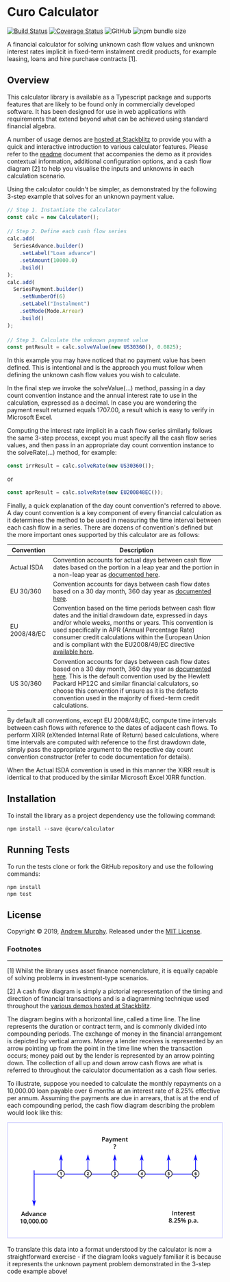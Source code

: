 # Curo Calculator
[![Build Status](https://travis-ci.org/andrewmurphy353/curo-calculator.svg?branch=master)](https://travis-ci.org/andrewmurphy353/curo-calculator)
[![Coverage Status](https://coveralls.io/repos/github/andrewmurphy353/curo-calculator/badge.svg?branch=master)](https://coveralls.io/github/andrewmurphy353/curo-calculator?branch=master)
![GitHub](https://img.shields.io/github/license/andrewmurphy353/curo-calculator.svg)
![npm bundle size](https://img.shields.io/bundlephobia/minzip/@curo/calculator.svg)

A financial calculator for solving unknown cash flow values and unknown interest rates implicit in fixed-term instalment credit products, for example leasing, loans and hire purchase contracts [1].

## Overview

This calculator library is available as a Typescript package and supports features that are likely to be found only in commercially developed software. It has been designed for use in web applications with requirements that extend beyond what can be achieved using standard financial algebra.

A number of usage demos are [hosted at Stackblitz](https://stackblitz.com/@andrewmurphy353) to provide you with a quick and interactive introduction to various calculator features. Please refer to the [readme](https://github.com/andrewmurphy353/curo-calculator-demo/blob/master/README.md) document that accompanies the demo as it provides contextual information, additional configuration options, and a cash flow diagram [2] to help you visualise the inputs and unknowns in each calculation scenario.

Using the calculator couldn't be simpler, as demonstrated by the following 3-step example that solves for an unknown payment value.

```ts
// Step 1. Instantiate the calculator
const calc = new Calculator();

// Step 2. Define each cash flow series
calc.add(
  SeriesAdvance.builder()
    .setLabel("Loan advance")
    .setAmount(10000.0)
    .build()
);
calc.add(
  SeriesPayment.builder()
    .setNumberOf(6)
    .setLabel("Instalment")
    .setMode(Mode.Arrear)
    .build()
);

// Step 3. Calculate the unknown payment value
const pmtResult = calc.solveValue(new US30360(), 0.0825);
```
In this example you may have noticed that no payment value has been defined. This is intentional and is the approach you must follow when defining the unknown cash flow values you wish to calculate.

In the final step we invoke the solveValue(...) method, passing in a day count convention instance and the annual interest rate to use in the calculation, expressed as a decimal. In case you are wondering the payment result returned equals 1707.00, a result which is easy to verify in Microsoft Excel.

Computing the interest rate implicit in a cash flow series similarly follows the same 3-step process, except you must specify all the cash flow series values, and then pass in an appropriate day count convention instance to the solveRate(...) method, for example:

```ts
const irrResult = calc.solveRate(new US30360());
```
or

```ts
const aprResult = calc.solveRate(new EU200848EC());
```

Finally, a quick explanation of the day count convention's referred to above. A day count convention is a key component of every financial calculation as it determines the method to be used in measuring the time interval between each cash flow in a series. There are dozens of convention's defined but the more important ones supported by this calculator are as follows:

Convention | Description
-----------| -------------
Actual ISDA | Convention accounts for actual days between cash flow dates based on the portion in a leap year and the portion in a non-leap year as [documented here](https://en.wikipedia.org/wiki/Day_count_convention#Actual/Actual_ISDA).
EU 30/360 | Convention accounts for days between cash flow dates based on a 30 day month, 360 day year as [documented here](https://en.wikipedia.org/wiki/Day_count_convention#30E/360). 
EU 2008/48/EC | Convention based on the time periods between cash flow dates and the initial drawdown date, expressed in days and/or whole weeks, months or years. This convention is used specifically in APR (Annual Percentage Rate) consumer credit calculations within the European Union and is compliant with the EU2008/49/EC directive [available here](https://publications.europa.eu/en/publication-detail/-/publication/e4945793-f1f9-4527-8a2e-9060378fc302/language-en#).
US 30/360 | Convention accounts for days between cash flow dates based on a 30 day month, 360 day year as  [documented here](https://en.wikipedia.org/wiki/Day_count_convention#30/360_US). This is the default convention used by the Hewlett Packard HP12C and similar financial calculators, so choose this convention if unsure as it is the defacto convention used in the majority of fixed-term credit calculations.


By default all conventions, except EU 2008/48/EC, compute time intervals between cash flows with reference to the dates of adjacent cash flows. To perform XIRR (eXtended Internal Rate of Return) based calculations, where time intervals are computed with reference to the first drawdown date, simply pass the appropriate argument to the respective day count convention constructor (refer to code documentation for details).

When the Actual ISDA convention is used in this manner the XIRR result is identical to that produced by the similar Microsoft Excel XIRR function.

## Installation

To install the library as a project dependency use the following command:

```shell
npm install --save @curo/calculator
```

## Running Tests

To run the tests clone or fork the GitHub repository and use the following commands:

```shell
npm install
npm test
```

## License

Copyright © 2019, [Andrew Murphy](https://github.com/andrewmurphy353).
Released under the [MIT License](LICENSE).

### Footnotes
---

[1] Whilst the library uses asset finance nomenclature, it is equally capable of solving problems in investment-type scenarios.

[2] A cash flow diagram is simply a pictorial representation of the timing and direction of financial transactions and is a diagramming technique used throughout the [various demos hosted at Stackblitz](https://stackblitz.com/@andrewmurphy353).

The diagram begins with a horizontal line, called a time line. The line represents the duration or contract term, and is commonly divided into compounding periods. The exchange of money in the financial arrangement is depicted by vertical arrows. Money a lender receives is represented by an arrow pointing up from the point in the time line when the transaction occurs; money paid out by the lender is represented by an arrow pointing down. The collection of all up and down arrow cash flows are what is referred to throughout the calculator documentation as a cash flow series.

To illustrate, suppose you needed to calculate the monthly repayments on a 10,000.00 loan payable over 6 months at an interest rate of 8.25% effective per annum. Assuming the payments are due in arrears, that is at the end of each compounding period, the cash flow diagram describing the problem would look like this:

![image](assets/cash-flow-diagram.png)

To translate this data into a format understood by the calculator is now a straightforward exercise - if the diagram looks vaguely familiar it is because it represents the unknown payment problem demonstrated in the 3-step code example above!

